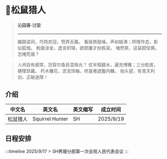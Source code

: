 # 🌲松鼠猎人
> #### 沁园春·讨梁
> ---
> 蹦跳梁间，巧饰衣冠，惯弄舌簧。
看摇唇鼓噪，声如蛙沸；矫情作态，影似狐惶。
粉面涂金，虚言织锦，欲把庸才扮栋梁。
嗤然笑，这装腔伎俩，怎掩荒唐？

> 人间自有纲常，岂容尔鱼目混珠光？
仗半瓶醋水，遍充博雅；三分脸皮，硬撑昂藏。
朽木雕花，淤泥饰釉，终是难遮腹内糠。
抬头望，有青天利剑，正破迷障！

## 介绍
| 中文名 | 英文名 | 英文缩写 | 成立时间 |
| --- | --- | --- | --- |
| 松鼠猎人 | Squirrel Hunter | SH | 2025/9/19 |

## 日程安排

:::timeline 2025/9/17
    > SH男寝分部第一次全班人民代表会议
:::